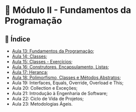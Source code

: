  # :pushpin: Módulo II - Fundamentos da Programação

## :floppy_disk: Índice


 - [Aula 13: Fundamentos da Programação](https://github.com/majutre/exercicios-dh/tree/master/modulo-02/Aula13);
 - [Aula 14: Classes](https://github.com/majutre/exercicios-dh/tree/master/modulo-02/Aula14);
 - [Aula 15: Classes - Exercícios](https://github.com/majutre/exercicios-dh/tree/master/modulo-02/Aula15);
 - [Aula 16: Construtores, Encapsulamento, Listas](https://github.com/majutre/exercicios-dh/tree/master/modulo-02/Aula16);
 - [Aula 17: Herança](https://github.com/majutre/exercicios-dh/tree/master/modulo-02/Aula17);
 - [Aula 18: Polimorfismo, Classes e Métodos Abstratos](https://github.com/majutre/exercicios-dh/tree/master/modulo-02/Aula18);
 - Aula 19: Interfaces, Equals, Override, Overload e This;
 - Aula 20: Collection e Exceções;
 - Aula 21: Introdução à Engenharia de Software;
 - Aula 22: Ciclo de Vida de Projetos;
 - Aula 23: Metodologias Ágeis.
